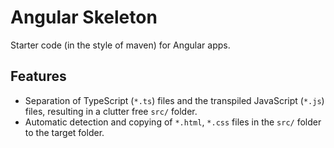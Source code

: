 # Angular Skeleton
Starter code (in the style of maven) for Angular apps. 

## Features

- Separation of TypeScript (`*.ts`) files and the transpiled JavaScript (`*.js`) files, resulting in a clutter free `src/` folder.
- Automatic detection and copying of `*.html`, `*.css` files in the `src/` folder to the target folder.  